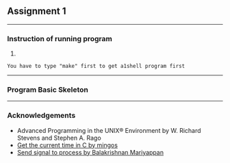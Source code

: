 ## Assignment 1
---
### Instruction of running program
1.

    You have to type "make" first to get a1shell program first
    
---    
### Program Basic Skeleton

---
### Acknowledgements
* Advanced Programming in the UNIX® Environment by W. Richard Stevens and Stephen A. Rago
* [Get the current time in C by mingos](https://stackoverflow.com/questions/5141960/get-the-current-time-in-c)
* [Send signal to process by Balakrishnan Mariyappan](https://www.thegeekstuff.com/2011/02/send-signal-to-process/)
